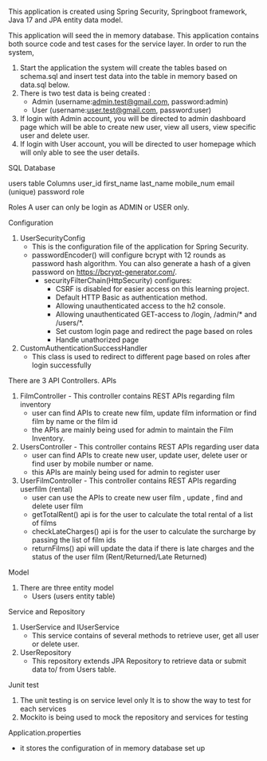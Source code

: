This application is created using Spring Security, Springboot framework, Java 17 and JPA entity data model.

This application will seed the in memory database. This application contains both source code
and test cases for the service layer. In order to run the system,
1. Start the application
   the system will create the tables based on schema.sql and insert test data into the table in memory based on data.sql below.
2. There is two test data is being created : 
   - Admin (username:admin.test@gmail.com, password:admin)
   - User (username:user.test@gmail.com, password:user)
3. If login with Admin account, you will be directed to admin dashboard page which will be able to create new user, view all users, view specific user and delete user.
4. If login with User account, you will be directed to user homepage which will only able to see the user details.

SQL Database

users table Columns
user_id
first_name
last_name
mobile_num
email (unique)
password
role

Roles
A user can only be login as ADMIN or USER only.

Configuration
1. UserSecurityConfig
    - This is the configuration file of the application for Spring Security.
    - passwordEncoder() will configure bcrypt with 12 rounds as password hash algorithm. You can also generate a hash of a given password on https://bcrypt-generator.com/.
      - securityFilterChain(HttpSecurity) configures:
        - CSRF is disabled for easier access on this learning project.
        - Default HTTP Basic as authentication method.
        - Allowing unauthenticated access to the h2 console.
        - Allowing unauthenticated GET-access to /login, /admin/* and /users/*.
        - Set custom login page and redirect the page based on roles
        - Handle unathorized page
2. CustomAuthenticationSuccessHandler
    - This class is used to redirect to different page based on roles after login successfully


There are 3 API Controllers. APIs
1. FilmController - This controller contains REST APIs regarding film inventory
    - user can find APIs to create new film, update film information or find film by name or the film id
    - the APIs are mainly being used for admin to maintain the Film Inventory.
2. UsersController - This controller contains REST APIs regarding user data
    - user can find APIs to create new user, update user, delete user or find user by mobile number or name.
    - this APIs are mainly being used for admin to register user
3. UserFilmController - This controller contains REST APIs regarding userfilm (rental)
    - user can use the APIs to create new user film , update , find and delete user film
    - getTotalRent() api is for the user to calculate the total rental of a list of films
    - checkLateCharges() api is for the user to calculate the surcharge by passing the list of film ids
    - returnFilms() api will update the data if there is late charges and the status of the user film (Rent/Returned/Late Returned)

Model
1. There are three entity model
    - Users (users entity table)

Service and Repository
1. UserService and IUserService
   - This service contains of several methods to retrieve user, get all user or delete user.
2. UserRepository
   - This repository extends JPA Repository to retrieve data or submit data  to/ from Users table.

Junit test
1. The unit testing is on service level only It is to show the way to test for each services
2. Mockito is being used to mock the repository and services for testing

Application.properties
- it stores the configuration of in memory database set up
